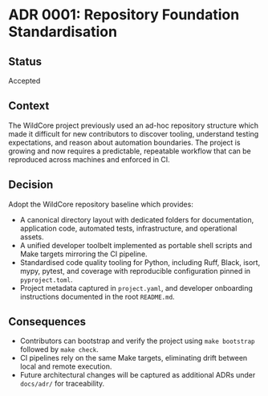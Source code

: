# ADR 0001: Repository Foundation Standardisation

## Status
Accepted

## Context
The WildCore project previously used an ad-hoc repository structure which made
it difficult for new contributors to discover tooling, understand testing
expectations, and reason about automation boundaries. The project is growing and
now requires a predictable, repeatable workflow that can be reproduced across
machines and enforced in CI.

## Decision
Adopt the WildCore repository baseline which provides:

- A canonical directory layout with dedicated folders for documentation,
  application code, automated tests, infrastructure, and operational assets.
- A unified developer toolbelt implemented as portable shell scripts and Make
  targets mirroring the CI pipeline.
- Standardised code quality tooling for Python, including Ruff, Black, isort,
  mypy, pytest, and coverage with reproducible configuration pinned in
  `pyproject.toml`.
- Project metadata captured in `project.yaml`, and developer onboarding
  instructions documented in the root `README.md`.

## Consequences
- Contributors can bootstrap and verify the project using
  `make bootstrap` followed by `make check`.
- CI pipelines rely on the same Make targets, eliminating drift between local
  and remote execution.
- Future architectural changes will be captured as additional ADRs under
  `docs/adr/` for traceability.
